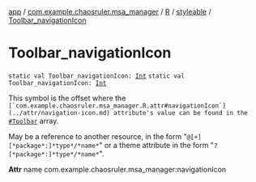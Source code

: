[app](../../../index.md) / [com.example.chaosruler.msa_manager](../../index.md) / [R](../index.md) / [styleable](index.md) / [Toolbar_navigationIcon](.)

# Toolbar_navigationIcon

`static val Toolbar_navigationIcon: `[`Int`](https://kotlinlang.org/api/latest/jvm/stdlib/kotlin/-int/index.html)
`static val Toolbar_navigationIcon: `[`Int`](https://kotlinlang.org/api/latest/jvm/stdlib/kotlin/-int/index.html)

This symbol is the offset where the ``[`com.example.chaosruler.msa_manager.R.attr#navigationIcon`](../attr/navigation-icon.md) attribute's value can be found in the ``[`#Toolbar`](-toolbar.md) array.

May be a reference to another resource, in the form "`@[+][*package*:]*type*/*name*`" or a theme attribute in the form "`?[*package*:]*type*/*name*`".

**Attr**
name com.example.chaosruler.msa_manager:navigationIcon

